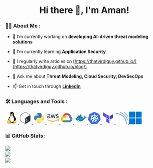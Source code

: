 <h1 align="center">Hi there 👋, I'm Aman!</h1>

### 👨‍💻 About Me :

- 🔭 I’m currently working on **developing AI-driven threat modeling solutions**

- 🌱 I’m currently learning **Application Security**

- 📝 I regularly write articles on [https://thatvirdiguy.github.io/](https://thatvirdiguy.github.io/blog/)

- 💬 Ask me about **Threat Modeling, Cloud Security, DevSecOps**

- 📫 Get in touch through **[Linkedin](https://www.linkedin.com/in/thatvirdiguy)**

### 🛠️ Languages and Tools :
<p align="left"> 
  <a href="https://www.linux.org/" target="_blank" rel="noreferrer"> <img src="https://raw.githubusercontent.com/devicons/devicon/master/icons/linux/linux-original.svg" alt="linux" width="40" height="40"/> </a>
  <a href="https://www.gnu.org/software/bash/" target="_blank" rel="noreferrer"> <img src="https://raw.githubusercontent.com/devicons/devicon/master/icons/bash/bash-original.svg" alt="bash" width="40" height="40"/> </a> 
  <a href="https://www.python.org" target="_blank" rel="noreferrer"> <img src="https://raw.githubusercontent.com/devicons/devicon/master/icons/python/python-original.svg" alt="python" width="40" height="40"/> </a> 
  <a href="https://aws.amazon.com/" target="_blank" rel="noreferrer"> <img src="https://raw.githubusercontent.com/devicons/devicon/master/icons/amazonwebservices/amazonwebservices-original-wordmark.svg" alt="aws" width="40" height="40"/> </a> 
  <a href="https://cloud.google.com/" target="_blank" rel="noreferrer"> <img src="https://raw.githubusercontent.com/devicons/devicon/master/icons/googlecloud/googlecloud-original.svg" alt="gcp" width="40" height="40"/> </a>
  <a href="https://www.docker.com/" target="_blank" rel="noreferrer"> <img src="https://raw.githubusercontent.com/devicons/devicon/master/icons/docker/docker-original.svg" alt="docker" width="40" height="40"/> </a>
  <a href="https://kubernetes.io/" target="_blank" rel="noreferrer"> <img src="https://raw.githubusercontent.com/devicons/devicon/master/icons/kubernetes/kubernetes-original.svg" alt="kubernetes" width="40" height="40"/> </a>
  <a href="https://www.terraform.io/" target="_blank" rel="noreferrer"> <img src="https://raw.githubusercontent.com/devicons/devicon/master/icons/terraform/terraform-original.svg" alt="terraform" width="40" height="40"/> </a>
  <a href="https://www.sonarsource.com/products/sonarqube/" target="_blank" rel="noreferrer"> <img src="https://raw.githubusercontent.com/devicons/devicon/master/icons/sonarqube/sonarqube-original.svg" alt="sonarqube" width="40" height="40"/> </a>
  <a href="https://www.microsoft.com/en-in/windows/" target="_blank" rel="noreferrer"> <img src="https://raw.githubusercontent.com/devicons/devicon/master/icons/windows11/windows11-original.svg" alt="windows" width="40" height="40"/> </a>
  

### 📊 GitHub Stats:
![](https://github-readme-stats.vercel.app/api?username=thatvirdiguy&theme=dark&hide_border=false&include_all_commits=false&count_private=false)<br/>
![](https://github-readme-streak-stats.herokuapp.com/?user=thatvirdiguy&theme=dark&hide_border=false)<br/>
![](https://github-readme-stats.vercel.app/api/top-langs/?username=thatvirdiguy&theme=dark&hide_border=false&include_all_commits=false&count_private=false&layout=compact)
